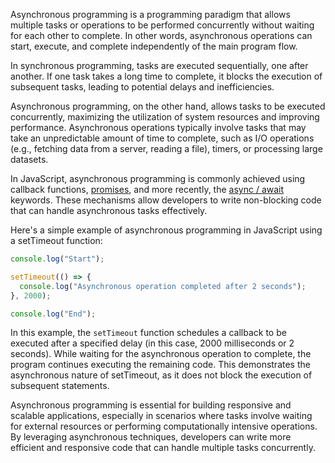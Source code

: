 Asynchronous programming is a programming paradigm that allows multiple tasks or operations to be performed concurrently without waiting for each other to complete. In other words, asynchronous operations can start, execute, and complete independently of the main program flow.

In synchronous programming, tasks are executed sequentially, one after another. If one task takes a long time to complete, it blocks the execution of subsequent tasks, leading to potential delays and inefficiencies.

Asynchronous programming, on the other hand, allows tasks to be executed concurrently, maximizing the utilization of system resources and improving performance. Asynchronous operations typically involve tasks that may take an unpredictable amount of time to complete, such as I/O operations (e.g., fetching data from a server, reading a file), timers, or processing large datasets.

In JavaScript, asynchronous programming is commonly achieved using callback functions, [promises](./Promises.md), and more recently, the [async / await](./ASYNC%20AWAIT.md) keywords. These mechanisms allow developers to write non-blocking code that can handle asynchronous tasks effectively.

Here's a simple example of asynchronous programming in JavaScript using a setTimeout function:

```javascript
console.log("Start");

setTimeout(() => {
  console.log("Asynchronous operation completed after 2 seconds");
}, 2000);

console.log("End");
```

In this example, the `setTimeout` function schedules a callback to be executed after a specified delay (in this case, 2000 milliseconds or 2 seconds). While waiting for the asynchronous operation to complete, the program continues executing the remaining code. This demonstrates the asynchronous nature of setTimeout, as it does not block the execution of subsequent statements.

Asynchronous programming is essential for building responsive and scalable applications, especially in scenarios where tasks involve waiting for external resources or performing computationally intensive operations. By leveraging asynchronous techniques, developers can write more efficient and responsive code that can handle multiple tasks concurrently.
